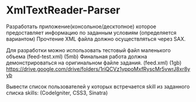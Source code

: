 # XmlTextReader-Parser


Разработать приложение(консольное/десктопное) которое предоставляет информацию по заданным условиям (определяется вариантом)
Прочтение XML файла должно осуществляться через SAX. 

Для разработки можно использовать тестовый файл
маленького объема (feed-test.xml) (5mb) 
Финальная работа должна демонстрироваться на оригинальном файле задания. (feed.xml) (1gb) 
https://drive.google.com/drive/folders/1riQCVz1yppoMxfRyscMr5vwrJ8xr8yyb

Вывести список пользователей у которых встречается skill из заданного списка skills: (CodeIgniter, CSS3, Sinatra)

